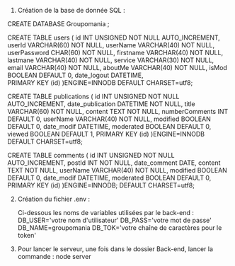 1. Création de la base de donnée SQL :

CREATE DATABASE Groupomania ;

CREATE TABLE users (
	id INT UNSIGNED NOT NULL AUTO_INCREMENT,
	userId VARCHAR(60) NOT NULL,
	userName VARCHAR(40) NOT NULL,
	userPassword CHAR(60) NOT NULL,
	firstname VARCHAR(40) NOT NULL,
	lastmane VARCHAR(40) NOT NULL,
	service VARCHAR(30) NOT NULL,
	email VARCHAR(40) NOT NULL,
	aboutMe VARCHAR(40) NOT NULL,
	isMod BOOLEAN DEFAULT 0,
	date_logout DATETIME,	
	PRIMARY KEY (id)
)ENGINE=INNODB DEFAULT CHARSET=utf8;

CREATE TABLE publications (
	id INT UNSIGNED NOT NULL AUTO_INCREMENT,
	date_publication DATETIME NOT NULL,
	title VARCHAR(60) NOT NULL,
	content TEXT NOT NULL,
	numberComments INT DEFAULT 0,
	userName VARCHAR(40) NOT NULL,
	modified BOOLEAN DEFAULT 0,
	date_modif DATETIME,
	moderated BOOLEAN DEFAULT 0,
	viewed BOOLEAN DEFAULT 1,
	PRIMARY KEY (id)
)ENGINE=INNODB DEFAULT CHARSET=utf8;

CREATE TABLE comments (
	id INT UNSIGNED NOT NULL AUTO_INCREMENT,
	postId INT NOT NULL,
	date_comment DATE,
	content TEXT NOT NULL,
	userName VARCHAR(40) NOT NULL,
	modified BOOLEAN DEFAULT 0,
	date_modif DATETIME,
	moderated BOOLEAN DEFAULT 0,
	PRIMARY KEY (id)
)ENGINE=INNODB; DEFAULT CHARSET=utf8;


2. Création du fichier .env :

	Ci-dessous les noms de variables utilisées par le back-end :
	DB_USER='votre nom d'utilisateur'
	DB_PASS='votre mot de passe'
	DB_NAME=groupomania
	DB_TOK='votre chaîne de caractères pour le token'


3. Pour lancer le serveur, une fois dans le dossier Back-end, lancer la commande : node server
